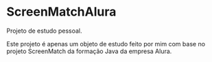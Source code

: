 # ScreenMatchAlura

Projeto de estudo pessoal.

Este projeto é apenas um objeto de estudo feito por mim com base no projeto ScreenMatch da formação Java da empresa
Alura.
